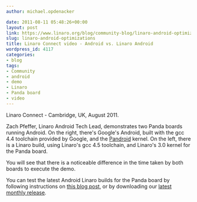 ```yaml
---
author: michael.opdenacker

date: 2011-08-11 05:48:26+00:00
layout: post
link: https://www.linaro.org/blog/community-blog/linaro-android-optimizations/
slug: linaro-android-optimizations
title: Linaro Connect video - Android vs. Linaro Android
wordpress_id: 4117
categories:
- blog
tags:
- Community
- android
- demo
- Linaro
- Panda board
- video
---
```


Linaro Connect - Cambridge, UK, August 2011.

Zach Pfeffer, Linaro Android Tech Lead, demonstrates two Panda boards running Android. On the right, there's Google's Android, built with the gcc 4.4 toolchain provided by Google, and the [Pandroid](http://code.google.com/p/pandroid/) kernel. On the left, there is a Linaro build, using Linaro's gcc 4.5 toolchain, and Linaro's 3.0 kernel for the Panda board.

You will see that there is a noticeable difference in the time taken by both boards to execute the demo.



You can test the latest Android Linaro builds for the Panda board by following instructions on [this blog post](http://www.linaro.org/linaro-blog/2011/05/31/linaro-android-build-service-video/), or by downloading our [latest monthly release](http://www.linaro.org/downloads/).
